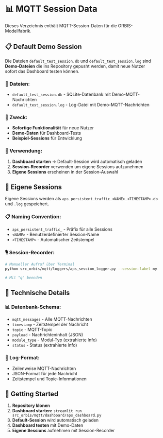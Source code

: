 # 📊 MQTT Session Data

Dieses Verzeichnis enthält MQTT-Session-Daten für die ORBIS-Modellfabrik.

## 📋 Default Demo Session

Die Dateien `default_test_session.db` und `default_test_session.log` sind **Demo-Dateien** die ins Repository gepusht werden, damit neue Nutzer sofort das Dashboard testen können.

### 📁 Dateien:
- `default_test_session.db` - SQLite-Datenbank mit Demo-MQTT-Nachrichten
- `default_test_session.log` - Log-Datei mit Demo-MQTT-Nachrichten

### 🎯 Zweck:
- **Sofortige Funktionalität** für neue Nutzer
- **Demo-Daten** für Dashboard-Tests
- **Beispiel-Sessions** für Entwicklung

### 🔄 Verwendung:
1. **Dashboard starten** → Default-Session wird automatisch geladen
2. **Session-Recorder** verwenden um eigene Sessions aufzunehmen
3. **Eigene Sessions** erscheinen in der Session-Auswahl

## 📝 Eigene Sessions

Eigene Sessions werden als `aps_persistent_traffic_<NAME>_<TIMESTAMP>.db` und `.log` gespeichert.

### 📋 Naming Convention:
- `aps_persistent_traffic_` - Präfix für alle Sessions
- `<NAME>` - Benutzerdefinierter Session-Name
- `<TIMESTAMP>` - Automatischer Zeitstempel

### 🎙️ Session-Recorder:
```bash
# Manueller Aufruf über Terminal
python src_orbis/mqtt/loggers/aps_session_logger.py --session-label my-session --auto-start

# Mit "q" beenden
```

## 🔧 Technische Details

### 📊 Datenbank-Schema:
- `mqtt_messages` - Alle MQTT-Nachrichten
- `timestamp` - Zeitstempel der Nachricht
- `topic` - MQTT-Topic
- `payload` - Nachrichteninhalt (JSON)
- `module_type` - Modul-Typ (extrahierte Info)
- `status` - Status (extrahierte Info)

### 📝 Log-Format:
- Zeilenweise MQTT-Nachrichten
- JSON-Format für jede Nachricht
- Zeitstempel und Topic-Informationen

## 🚀 Getting Started

1. **Repository klonen**
2. **Dashboard starten:** `streamlit run src_orbis/mqtt/dashboard/aps_dashboard.py`
3. **Default-Session** wird automatisch geladen
4. **Dashboard testen** mit Demo-Daten
5. **Eigene Sessions** aufnehmen mit Session-Recorder
